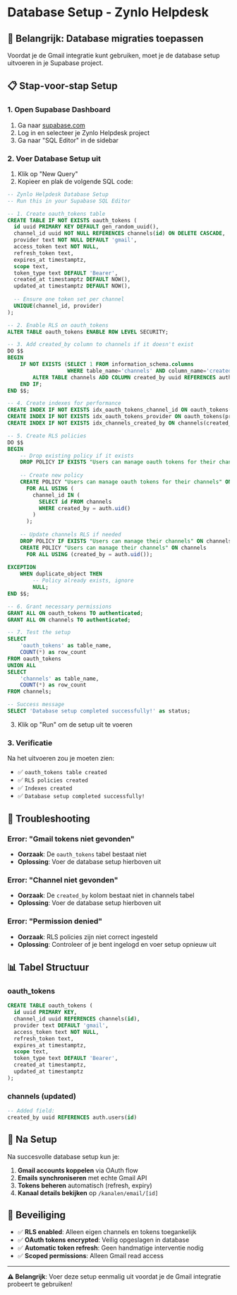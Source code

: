 # Database Setup - Zynlo Helpdesk

## 🚨 **Belangrijk: Database migraties toepassen**

Voordat je de Gmail integratie kunt gebruiken, moet je de database setup uitvoeren in je Supabase project.

## 📋 **Stap-voor-stap Setup**

### 1. **Open Supabase Dashboard**
1. Ga naar [supabase.com](https://supabase.com)
2. Log in en selecteer je Zynlo Helpdesk project
3. Ga naar "SQL Editor" in de sidebar

### 2. **Voer Database Setup uit**
1. Klik op "New Query" 
2. Kopieer en plak de volgende SQL code:

```sql
-- Zynlo Helpdesk Database Setup
-- Run this in your Supabase SQL Editor

-- 1. Create oauth_tokens table
CREATE TABLE IF NOT EXISTS oauth_tokens (
  id uuid PRIMARY KEY DEFAULT gen_random_uuid(),
  channel_id uuid NOT NULL REFERENCES channels(id) ON DELETE CASCADE,
  provider text NOT NULL DEFAULT 'gmail',
  access_token text NOT NULL,
  refresh_token text,
  expires_at timestamptz,
  scope text,
  token_type text DEFAULT 'Bearer',
  created_at timestamptz DEFAULT NOW(),
  updated_at timestamptz DEFAULT NOW(),
  
  -- Ensure one token set per channel
  UNIQUE(channel_id, provider)
);

-- 2. Enable RLS on oauth_tokens
ALTER TABLE oauth_tokens ENABLE ROW LEVEL SECURITY;

-- 3. Add created_by column to channels if it doesn't exist
DO $$ 
BEGIN
    IF NOT EXISTS (SELECT 1 FROM information_schema.columns 
                   WHERE table_name='channels' AND column_name='created_by') THEN
        ALTER TABLE channels ADD COLUMN created_by uuid REFERENCES auth.users(id);
    END IF;
END $$;

-- 4. Create indexes for performance
CREATE INDEX IF NOT EXISTS idx_oauth_tokens_channel_id ON oauth_tokens(channel_id);
CREATE INDEX IF NOT EXISTS idx_oauth_tokens_provider ON oauth_tokens(provider);
CREATE INDEX IF NOT EXISTS idx_channels_created_by ON channels(created_by);

-- 5. Create RLS policies
DO $$
BEGIN
    -- Drop existing policy if it exists
    DROP POLICY IF EXISTS "Users can manage oauth tokens for their channels" ON oauth_tokens;
    
    -- Create new policy
    CREATE POLICY "Users can manage oauth tokens for their channels" ON oauth_tokens
      FOR ALL USING (
        channel_id IN (
          SELECT id FROM channels 
          WHERE created_by = auth.uid()
        )
      );
      
    -- Update channels RLS if needed
    DROP POLICY IF EXISTS "Users can manage their channels" ON channels;
    CREATE POLICY "Users can manage their channels" ON channels
      FOR ALL USING (created_by = auth.uid());
      
EXCEPTION
    WHEN duplicate_object THEN
        -- Policy already exists, ignore
        NULL;
END $$;

-- 6. Grant necessary permissions
GRANT ALL ON oauth_tokens TO authenticated;
GRANT ALL ON channels TO authenticated;

-- 7. Test the setup
SELECT 
    'oauth_tokens' as table_name,
    COUNT(*) as row_count
FROM oauth_tokens
UNION ALL
SELECT 
    'channels' as table_name,
    COUNT(*) as row_count  
FROM channels;

-- Success message
SELECT 'Database setup completed successfully!' as status;
```

3. Klik op "Run" om de setup uit te voeren

### 3. **Verificatie**
Na het uitvoeren zou je moeten zien:
- ✅ `oauth_tokens table created`
- ✅ `RLS policies created`
- ✅ `Indexes created`
- ✅ `Database setup completed successfully!`

## 🔧 **Troubleshooting**

### **Error: "Gmail tokens niet gevonden"**
- **Oorzaak**: De `oauth_tokens` tabel bestaat niet
- **Oplossing**: Voer de database setup hierboven uit

### **Error: "Channel niet gevonden"**
- **Oorzaak**: De `created_by` kolom bestaat niet in channels tabel
- **Oplossing**: Voer de database setup hierboven uit

### **Error: "Permission denied"**
- **Oorzaak**: RLS policies zijn niet correct ingesteld
- **Oplossing**: Controleer of je bent ingelogd en voer setup opnieuw uit

## 📊 **Tabel Structuur**

### **oauth_tokens**
```sql
CREATE TABLE oauth_tokens (
  id uuid PRIMARY KEY,
  channel_id uuid REFERENCES channels(id),
  provider text DEFAULT 'gmail',
  access_token text NOT NULL,
  refresh_token text,
  expires_at timestamptz,
  scope text,
  token_type text DEFAULT 'Bearer',
  created_at timestamptz,
  updated_at timestamptz
);
```

### **channels** (updated)
```sql
-- Added field:
created_by uuid REFERENCES auth.users(id)
```

## 🚀 **Na Setup**

Na succesvolle database setup kun je:

1. **Gmail accounts koppelen** via OAuth flow
2. **Emails synchroniseren** met echte Gmail API
3. **Tokens beheren** automatisch (refresh, expiry)
4. **Kanaal details bekijken** op `/kanalen/email/[id]`

## 🔐 **Beveiliging**

- ✅ **RLS enabled**: Alleen eigen channels en tokens toegankelijk
- ✅ **OAuth tokens encrypted**: Veilig opgeslagen in database  
- ✅ **Automatic token refresh**: Geen handmatige interventie nodig
- ✅ **Scoped permissions**: Alleen Gmail read access

---

**⚠️ Belangrijk**: Voer deze setup eenmalig uit voordat je de Gmail integratie probeert te gebruiken! 